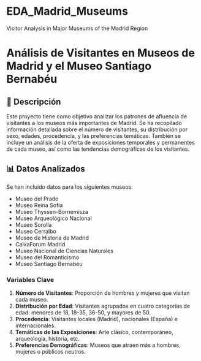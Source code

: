 # EDA_Madrid_Museums
Visitor Analysis in Major Museums of the Madrid Region
# Análisis de Visitantes en Museos de Madrid y el Museo Santiago Bernabéu

## 📖 Descripción

Este proyecto tiene como objetivo analizar los patrones de afluencia de visitantes a los museos más importantes de Madrid. Se ha recopilado información detallada sobre el número de visitantes, su distribución por sexo, edades, procedencia, y las preferencias temáticas. También se incluye un análisis de la oferta de exposiciones temporales y permanentes de cada museo, así como las tendencias demográficas de los visitantes.

## 📊 Datos Analizados

Se han incluido datos para los siguientes museos:

- Museo del Prado
- Museo Reina Sofía
- Museo Thyssen-Bornemisza
- Museo Arqueológico Nacional
- Museo Sorolla
- Museo Cerralbo
- Museo de Historia de Madrid
- CaixaForum Madrid
- Museo Nacional de Ciencias Naturales
- Museo del Romanticismo
- Museo Santiago Bernabéu

### Variables Clave

1. **Número de Visitantes**: Proporción de hombres y mujeres que visitan cada museo.
2. **Distribución por Edad**: Visitantes agrupados en cuatro categorías de edad: menores de 18, 18-35, 36-50, y mayores de 50.
3. **Procedencia**: Visitantes locales (Madrid), nacionales (España) e internacionales.
4. **Temáticas de las Exposiciones**: Arte clásico, contemporáneo, arqueología, historia, etc.
5. **Preferencias Demográficas**: Museos que atraen más a hombres, mujeres o públicos neutros.
